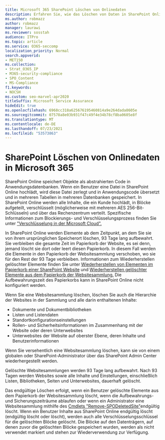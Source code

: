```yaml
---
title: Microsoft 365 SharePoint Löschen von Onlinedaten
description: Erfahren Sie, wie das Löschen von Daten in SharePoint Online funktioniert, z. B. wo und wie lange gelöschte Inhalte gespeichert werden.
ms.author: robmazz
author: robmazz
manager: laurawi
ms.reviewer: sosstah
audience: ITPro
ms.topic: article
ms.service: O365-seccomp
localization_priority: Normal
search.appverid:
- MET150
ms.collection:
- Strat_O365_IP
- M365-security-compliance
- SPO_Content
- MS-Compliance
f1.keywords:
- NOCSH
ms.custom: seo-marvel-apr2020
titleSuffix: Microsoft Service Assurance
hideEdit: true
ms.openlocfilehash: 6968cc318a625676195460814a9e264dada8605e
ms.sourcegitcommit: 07578a8e03b931f47c49f4e34b78cf8ba0605e8f
ms.translationtype: MT
ms.contentlocale: de-DE
ms.lasthandoff: 07/23/2021
ms.locfileid: "53573863"
---
```

# <a name="sharepoint-online-data-deletion-in-microsoft-365"></a>SharePoint Löschen von Onlinedaten in Microsoft 365

SharePoint Online speichert Objekte als abstrahierten Code in Anwendungsdatenbanken. Wenn ein Benutzer eine Datei in SharePoint Online hochlädt, wird diese Datei zerlegt und in Anwendungscode übersetzt und in mehreren Tabellen in mehreren Datenbanken gespeichert. In SharePoint Online werden alle Inhalte, die ein Kunde hochlädt, in Blöcke aufgeteilt, verschlüsselt (möglicherweise mit mehreren AES 256-Bit-Schlüsseln) und über das Rechenzentrum verteilt. Spezifische Informationen zum Blockierungs- und Verschlüsselungsprozess finden Sie unter ["Verschlüsselung in der Microsoft Cloud".](/microsoft-365/compliance/office-365-encryption-in-the-microsoft-cloud-overview) 

In SharePoint Online werden Elemente ab dem Zeitpunkt, an dem Sie sie von ihrem ursprünglichen Speicherort löschen, 93 Tage lang aufbewahrt. Sie verbleiben die gesamte Zeit im Papierkorb der Website, es sei denn, jemand löscht sie dort oder leert diesen Papierkorb. In diesem Fall werden die Elemente in den Papierkorb der Websitesammlung verschoben, wo sie für den Rest der 93 Tage verbleiben. Informationen zum Wiederherstellen gelöschter Elemente finden Sie unter [Wiederherstellen von Elementen im Papierkorb einer SharePoint Website](https://support.office.com/article/6df466b6-55f2-4898-8d6e-c0dff851a0be#ID0EAADAAA=Online
) und [Wiederherstellen gelöschter Elemente aus dem Papierkorb der Websitesammlung.](https://support.office.com/article/5fa924ee-16d7-487b-9a0a-021b9062d14b) Die Aufbewahrungszeit des Papierkorbs kann in SharePoint Online nicht konfiguriert werden.

Wenn Sie eine Websitesammlung löschen, löschen Sie auch die Hierarchie der Websites in der Sammlung und alle darin enthaltenen Inhalte:

- Dokumente und Dokumentbibliotheken
- Listen und Listendaten
- Standortkonfigurationseinstellungen
- Rollen- und Sicherheitsinformationen im Zusammenhang mit der Website oder deren Unterwebsites
- Unterwebsites der Website auf oberster Ebene, deren Inhalte und Benutzerinformationen

Wenn Sie versehentlich eine Websitesammlung löschen, kann sie von einem globalen oder SharePoint-Administrator über das SharePoint Admin Center wiederhergestellt werden.

Gelöschte Websitesammlungen werden 93 Tage lang aufbewahrt. Nach 93 Tagen werden Websites sowie alle Inhalte und Einstellungen, einschließlich Listen, Bibliotheken, Seiten und Unterwebsites, dauerhaft gelöscht.

Das endgültige Löschen erfolgt, wenn ein Benutzer gelöschte Elemente aus dem Papierkorb der Websitesammlung löscht, wenn die Aufbewahrungs- und Sicherungszeiträume ablaufen oder wenn ein Administrator eine Websitesammlung mithilfe des [Cmdlets "Remove-SPODeletedSite"](/powershell/module/sharepoint-online/remove-spodeletedsite)endgültig löscht. Wenn ein Benutzer Inhalte aus SharePoint Online endgültig löscht (endgültig löscht oder löscht), werden auch alle Verschlüsselungsschlüssel für die gelöschten Blöcke gelöscht. Die Blöcke auf den Datenträgern, auf denen zuvor die gelöschten Blöcke gespeichert wurden, werden als nicht verwendet markiert und stehen zur Wiederverwendung zur Verfügung.
